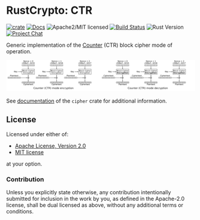 # RustCrypto: CTR

[![crate][crate-image]][crate-link]
[![Docs][docs-image]][docs-link]
![Apache2/MIT licensed][license-image]
[![Build Status][build-image]][build-link]
![Rust Version][rustc-image]
[![Project Chat][chat-image]][chat-link]

Generic implementation of the [Counter][CTR] (CTR) block cipher mode of operation.

<img src="https://raw.githubusercontent.com/RustCrypto/media/26acc39f/img/block-modes/ctr_enc.svg" width="50%"><img src="https://raw.githubusercontent.com/RustCrypto/media/26acc39f/img/block-modes/ctr_dec.svg" width="50%">

See [documentation][cipher-doc] of the `cipher` crate for additional information.

## License

Licensed under either of:

 * [Apache License, Version 2.0](http://www.apache.org/licenses/LICENSE-2.0)
 * [MIT license](http://opensource.org/licenses/MIT)

at your option.

### Contribution

Unless you explicitly state otherwise, any contribution intentionally submitted
for inclusion in the work by you, as defined in the Apache-2.0 license, shall be
dual licensed as above, without any additional terms or conditions.

[//]: # (badges)

[crate-image]: https://img.shields.io/crates/v/ctr.svg?logo=rust
[crate-link]: https://crates.io/crates/ctr
[docs-image]: https://docs.rs/ctr/badge.svg
[docs-link]: https://docs.rs/ctr/
[license-image]: https://img.shields.io/badge/license-Apache2.0/MIT-blue.svg
[rustc-image]: https://img.shields.io/badge/rustc-1.85+-blue.svg
[chat-image]: https://img.shields.io/badge/zulip-join_chat-blue.svg
[chat-link]: https://rustcrypto.zulipchat.com/#narrow/stream/308460-block-modes
[build-image]: https://github.com/RustCrypto/block-modes/actions/workflows/ctr.yaml/badge.svg
[build-link]: https://github.com/RustCrypto/block-modes/actions/workflows/ctr.yaml

[//]: # (general links)

[CTR]: https://en.wikipedia.org/wiki/Block_cipher_mode_of_operation#Counter_(CTR)
[cipher-doc]: https://docs.rs/cipher/
